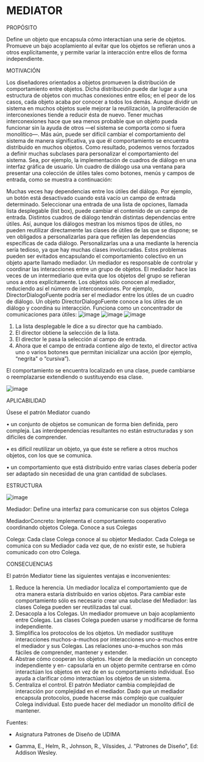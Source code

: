 # MEDIATOR

PROPÓSITO

Define un objeto que encapsula cómo interactúan una serie de objetos. Promueve un bajo acoplamiento al evitar que los objetos se refieran unos a otros explícitamente, y permite variar la interacción entre ellos de forma independiente.

MOTIVACIÓN

Los diseñadores orientados a objetos promueven la distribución de comportamiento entre objetos. Dicha distribución puede dar lugar a una estructura de objetos con muchas conexiones entre ellos; en el peor de los casos, cada objeto acaba por conocer a todos los demás.
Aunque dividir un sistema en muchos objetos suele mejorar la reutilización, la proliferación de interconexiones tiende a reducir ésta de nuevo. Tener muchas interconexiones hace que sea menos probable que un objeto pueda funcionar sin la ayuda de otros —el sistema se comporta como si fuera monolítico—. Más aún, puede ser difícil cambiar el comportamiento del sistema de manera significativa, ya que él comportamiento se encuentra distribuido en muchos objetos. Como resultado, podemos vernos forzados a definir muchas subclases para personalizar el comportamiento del sistema.
Sea, por ejemplo, la implementación de cuadros de diálogo en una interfaz gráfica de usuario. Un cuadro de diálogo usa una ventana para presentar una colección de útiles tales como botones, menús y campos de entrada, como se muestra a continuación:

Muchas veces hay dependencias entre los útiles del diálogo. Por ejemplo, un botón está desactivado
 cuando está vacío un campo de entrada determinado. Seleccionar una entrada de una lista de
 opciones, llamada lista desplegable (list box), puede cambiar el contenido de un campo de entrada.
Distintos cuadros de diálogo tendrán distintas dependencias entre útiles. Así, aunque los diálogos
mestran los mismos tipos de útiles, no pueden reutilizar directamente las clases de útiles de las
 que se dispone; se ven obligados a personalizarlas para que reflejen las dependencias específicas 
de cada diálogo. Personalizarlas una a una mediante la herencia sería tedioso, ya que hay muchas
 clases involucradas.
Estos problemas pueden ser evitados encapsulando el comportamiento colectivo en un objeto 
aparte llamado mediador. Un mediador es responsable de controlar y coordinar las interacciones
 entre un grupo de objetos. El mediador hace las veces de un intermediario que evita que los objetos del grupo se refieran unos a otros explícitamente. Los objetos sólo conocen al mediador, reduciendo así el número de interconexiones.
Por ejemplo, DirectorDialogoFuente podría ser el mediador entre los útiles de un cuadro de diálogo. Un objeto DirectorDialogoFuente conoce a los útiles de un diálogo y coordina su interacción. Funciona como un concentrador de
 comunicaciones para útiles:
![image](https://user-images.githubusercontent.com/52029674/203967088-e6f8fcdb-dad1-4e0b-975b-073410a1d9d1.png)
![image](https://user-images.githubusercontent.com/52029674/203967104-5c5ae889-6118-4385-b5d9-c09f664c8891.png)
![image](https://user-images.githubusercontent.com/52029674/203967113-65d8a46b-4b84-4e81-840b-083d4ab5731a.png)

1. La lista desplegable le dice a su director que ha cambiado.
2. El director obtiene la selección de la lista.
3. El director le pasa la selección al campo de entrada.
4. Ahora que el campo de entrada contiene algo de texto, el director activa uno o varios botones que permitan inicializar una acción (por ejemplo, “negrita" o “cursiva”).

El comportamiento se encuentra localizado en una clase, puede cambiarse o reemplazarse extendiendo o sustituyendo esa clase.

![image](https://user-images.githubusercontent.com/52029674/203967253-0d3e0019-208f-458c-9dd7-3f4acdb2002a.png)

APLICABILIDAD

Úsese el patrón Mediator cuando

• un conjunto de objetos se comunican de forma bien definida, pero compleja. Las interdependencias resultantes no están estructuradas y son difíciles de comprender.

• es difícil reutilizar un objeto, ya que éste se refiere a otros muchos objetos, con los que se comunica.

• un comportamiento que está distribuido entre varias clases debería poder ser adaptado sin necesidad de una gran cantidad de subclases.

ESTRUCTURA

![image](https://user-images.githubusercontent.com/52029674/203967362-235debdc-ddfc-499d-a5ad-d2ba15fbe527.png)

Mediador: Define una interfaz para comunicarse con sus objetos Colega

MediadorConcreto: Implementa el comportamiento cooperativo coordinando objetos
Colega.
Conoce a sus Colegas

Colega: Cada clase Colega conoce al su objetor Mediador.
Cada Colega se comunica con su Mediador cada vez que, de no existir
este, se hubiera comunicado con otro Colega.

CONSECUENCIAS

El patrón Mediator tiene las siguientes ventajas e inconvenientes:

1. Reduce la herencia. Un mediador localiza el comportamiento que de otra manera estaría distribuido en varios objetos. Para cambiar este comportamiento sólo es necesario crear una subclase del Mediador: las clases Colega pueden ser reutilizadas tal cual.
2. Desacopla a los Colegas. Un mediador promueve un bajo acoplamiento entre Colegas. Las clases Colega pueden usarse y modificarse de forma independiente.
3. Simplifica los protocolos de los objetos. Un mediador sustituye interacciones muchos-a-muchos por interacciones uno-a-muchos entre el mediador y sus Colegas. Las relaciones uno-a-muchos son más fáciles de comprender, mantener y extender.
4. Abstrae cómo cooperan los objetos. Hacer de la mediación un concepto independiente y en- capsularla en un objeto permite centrarse en cómo interactúan los objetos en vez de en su comportamiento individual. Eso ayuda a clarificar cómo interactúan los objetos de un sistema.
5. Centraliza el control. El patrón Mediator cambia complejidad de interacción por complejidad en el mediador. Dado que un mediador encapsula protocolos, puede hacerse más complejo que cualquier Colega individual. Esto puede hacer del mediador un monolito difícil de mantener.



Fuentes:

- Asignatura Patrones de Diseño de UDIMA

- Gamma, E., Helm, R., Johnson, R., Vilssides, J. "Patrones de Diseño", Ed: Addison Wesley.


